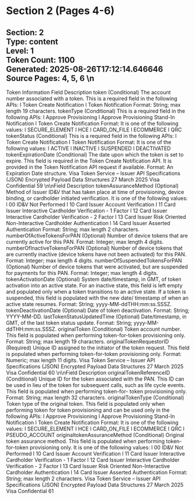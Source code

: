 # Section 2 (Pages 4-6)

**Section**: 2  
**Type**: content  
**Level**: 1  
**Token Count**: 1100  
**Generated**: 2025-08-26T17:12:14.646646
**Source Pages**: 4, 5, 6  \n
---

Token Information
Field
Description
token
(Conditional) The account number associated with a token. This is a 
required field in the following APIs:
l
Token Create Notification
l
Token Notification
Format: String; max length 19 characters.
tokenType
(Conditional) This is a required field in the following APIs:
l
Approve Provisioning
l
Approve Provisioning Stand-In Notification
l
Token Create Notification
Format: It is one of the following values:
l
SECURE_ELEMENT
l
HCE
l
CARD_ON_FILE
l
ECOMMERCE
l
QRC
tokenStatus
(Conditional) This is a required field in the following APIs:
l
Token Create Notification
l
Token Notification
Format: It is one of the following values:
l
ACTIVE
l
INACTIVE
l
SUSPENDED
l
DEACTIVATED
tokenExpirationDate
(Conditional) The date upon which the token is set to expire. This 
field is required in the Token Create Notification API. It is provided 
in the Token Notification API request if available.
Format: An Expiration Date structure.
Visa Token Service – Issuer API Specifications (JSON)
Encrypted Payload Data Structures
27 March 2025
Visa Confidential
59
\n\nField
Description
tokenAssuranceMethod
(Optional) Method of Issuer ID&V that has taken place at time of 
provisioning, device binding, or cardholder initiated verification. It 
is one of the following values:
l
00 ID&V Not Performed
l
10 Card Issuer Account Verification
l
11 Card Issuer Interactive Cardholder Verification - 1 Factor
l
12 Card Issuer Interactive Cardholder Verification - 2 Factor
l
13 Card Issuer Risk Oriented Non-Interactive Cardholder 
Authentication
l
14 Card Issuer Asserted Authentication
Format: String; max length 2 characters.
numberOfActiveTokensForPAN
(Optional) Number of device tokens that are currently active for this 
PAN.
Format: Integer; max length 4 digits.
numberOfInactiveTokensForPAN
(Optional) Number of device tokens that are currently inactive 
(device tokens have not been activated) for this PAN.
Format: Integer; max length 4 digits.
numberOfSuspendedTokensForPAN
(Optional) Number of device tokens that were activated, but are 
suspended for payments for this PAN.
Format: Integer; max length 4 digits.
tokenActivationDate
(Optional) System date/timestamp, in GMT, of token activation into 
an active state. For an inactive state, this field is left empty and 
populated only when a token transitions to an active state. If a 
token is suspended, this field is populated with the new date/
timestamp of when an active state resumes.
Format: String; yyyy-MM-ddTHH:mm:ss.SSSZ.
tokenDeactivationDate
(Optional) Date of token deactivation.
Format: String; YYYY-MM-DD.
lastTokenStatusUpdatedTime
(Optional) Date/timestamp, in GMT, of the last token status update.
Format: String; yyyy-MM-ddTHH:mm:ss.SSSZ.
originalToken
(Conditional) Token account number. This field is populated when 
performing token-for-token provisioning only.
Format: String; max length 19 characters.
originalTokenRequestorID
(Required) Unique ID assigned to the initiator of the token request. 
This field is populated when performing token-for-token 
provisioning only.
Format: Numeric; max length 11 digits.
Visa Token Service – Issuer API Specifications (JSON)
Encrypted Payload Data Structures
27 March 2025
Visa Confidential
60
\n\nField
Description
originalTokenReferenceID
(Conditional) Unique ID for the token associated with the PAN. This 
ID can be used in lieu of the token for subsequent calls, such as life 
cycle events. This field is populated when performing token-for-
token provisioning only.
Format: String; max length 32 characters.
originalTokenType
(Conditional) Token type of the original token. This field is 
populated only when performing token for token provisioning and 
can be used only in the following APIs:
l
Approve Provisioning
l
Approve Provisioning Stand-In Notification
l
Token Create Notification
Format: It is one of the following values:
l
SECURE_ELEMENT
l
HCE
l
CARD_ON_FILE
l
ECOMMERCE
l
QRC
l
PSEUDO_ACCOUNT
originaltokenAssuranceMethod
(Conditional) Original token assurance method. This field is 
populated when performing token-for-token provisioning only. It is 
one of the following values:
l
00 ID&V Not Performed
l
10 Card Issuer Account Verification
l
11 Card Issuer Interactive Cardholder Verification - 1 Factor
l
12 Card Issuer Interactive Cardholder Verification - 2 Factor
l
13 Card Issuer Risk Oriented Non-Interactive Cardholder 
Authentication
l
14 Card Issuer Asserted Authentication
Format: String; max length 2 characters.
Visa Token Service – Issuer API Specifications (JSON)
Encrypted Payload Data Structures
27 March 2025
Visa Confidential
61

